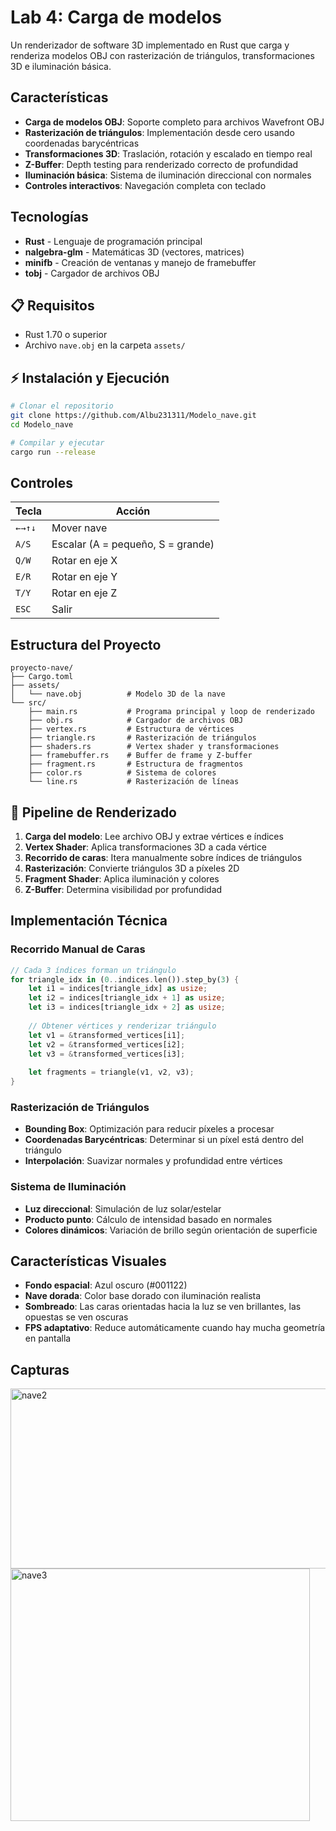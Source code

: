 # Lab 4: Carga de modelos

Un renderizador de software 3D implementado en Rust que carga y renderiza modelos OBJ con rasterización de triángulos, transformaciones 3D e iluminación básica.

## Características

- **Carga de modelos OBJ**: Soporte completo para archivos Wavefront OBJ
- **Rasterización de triángulos**: Implementación desde cero usando coordenadas barycéntricas
- **Transformaciones 3D**: Traslación, rotación y escalado en tiempo real
- **Z-Buffer**: Depth testing para renderizado correcto de profundidad
- **Iluminación básica**: Sistema de iluminación direccional con normales
- **Controles interactivos**: Navegación completa con teclado

## Tecnologías

- **Rust** - Lenguaje de programación principal
- **nalgebra-glm** - Matemáticas 3D (vectores, matrices)
- **minifb** - Creación de ventanas y manejo de framebuffer
- **tobj** - Cargador de archivos OBJ

## 📋 Requisitos

- Rust 1.70 o superior
- Archivo `nave.obj` en la carpeta `assets/`

## ⚡ Instalación y Ejecución
```bash
# Clonar el repositorio
git clone https://github.com/Albu231311/Modelo_nave.git
cd Modelo_nave

# Compilar y ejecutar
cargo run --release
```

## Controles

| Tecla | Acción |
|-------|--------|
| `←→↑↓` | Mover nave |
| `A/S` | Escalar (A = pequeño, S = grande) |
| `Q/W` | Rotar en eje X |
| `E/R` | Rotar en eje Y |
| `T/Y` | Rotar en eje Z |
| `ESC` | Salir |

## Estructura del Proyecto
```
proyecto-nave/
├── Cargo.toml
├── assets/
│   └── nave.obj          # Modelo 3D de la nave
└── src/
    ├── main.rs           # Programa principal y loop de renderizado
    ├── obj.rs            # Cargador de archivos OBJ
    ├── vertex.rs         # Estructura de vértices
    ├── triangle.rs       # Rasterización de triángulos
    ├── shaders.rs        # Vertex shader y transformaciones
    ├── framebuffer.rs    # Buffer de frame y Z-buffer
    ├── fragment.rs       # Estructura de fragmentos
    ├── color.rs          # Sistema de colores
    └── line.rs           # Rasterización de líneas
```

## 🎯 Pipeline de Renderizado

1. **Carga del modelo**: Lee archivo OBJ y extrae vértices e índices
2. **Vertex Shader**: Aplica transformaciones 3D a cada vértice
3. **Recorrido de caras**: Itera manualmente sobre índices de triángulos
4. **Rasterización**: Convierte triángulos 3D a píxeles 2D
5. **Fragment Shader**: Aplica iluminación y colores
6. **Z-Buffer**: Determina visibilidad por profundidad

## Implementación Técnica

### Recorrido Manual de Caras
```rust
// Cada 3 índices forman un triángulo
for triangle_idx in (0..indices.len()).step_by(3) {
    let i1 = indices[triangle_idx] as usize;
    let i2 = indices[triangle_idx + 1] as usize; 
    let i3 = indices[triangle_idx + 2] as usize;
    
    // Obtener vértices y renderizar triángulo
    let v1 = &transformed_vertices[i1];
    let v2 = &transformed_vertices[i2];
    let v3 = &transformed_vertices[i3];
    
    let fragments = triangle(v1, v2, v3);
}
```

### Rasterización de Triángulos
- **Bounding Box**: Optimización para reducir píxeles a procesar
- **Coordenadas Barycéntricas**: Determinar si un píxel está dentro del triángulo
- **Interpolación**: Suavizar normales y profundidad entre vértices

### Sistema de Iluminación
- **Luz direccional**: Simulación de luz solar/estelar
- **Producto punto**: Cálculo de intensidad basado en normales
- **Colores dinámicos**: Variación de brillo según orientación de superficie

## Características Visuales

- **Fondo espacial**: Azul oscuro (#001122)
- **Nave dorada**: Color base dorado con iluminación realista
- **Sombreado**: Las caras orientadas hacia la luz se ven brillantes, las opuestas se ven oscuras
- **FPS adaptativo**: Reduce automáticamente cuando hay mucha geometría en pantalla


## Capturas
<img width="536" height="288" alt="nave2" src="https://github.com/user-attachments/assets/6702678a-9f49-46c0-9107-2449cda08f28" />
<img width="479" height="404" alt="nave3" src="https://github.com/user-attachments/assets/e675634b-f8a3-4dd2-a5f7-469acb4d5039" />


